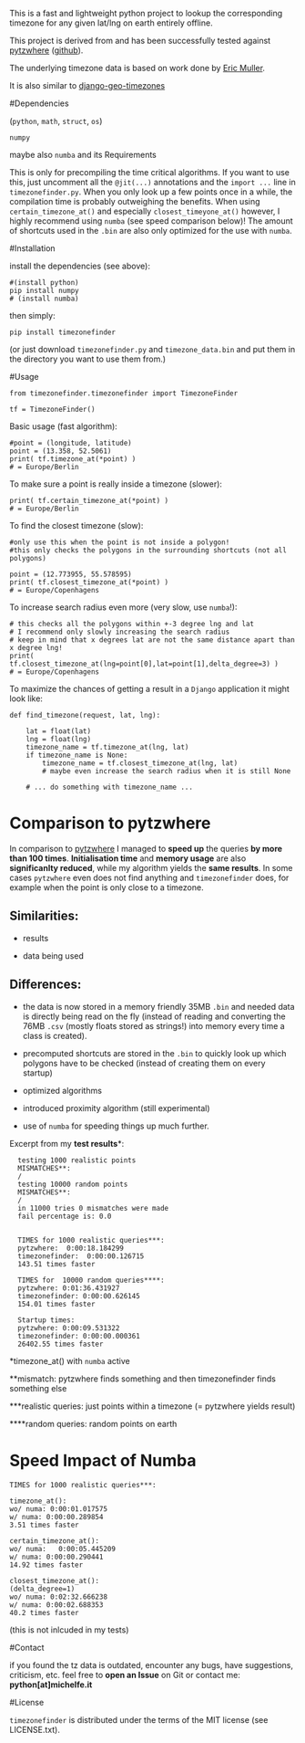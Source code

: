 This is a fast and lightweight python project to lookup the corresponding timezone for any given lat/lng on earth entirely offline.

This project is derived from and has been successfully tested against [pytzwhere](https://pypi.python.org/pypi/tzwhere/2.2) ([github](https://github.com/pegler/pytzwhere)).

The underlying timezone data is based on work done by [Eric Muller](http://efele.net/maps/tz/world/).

It is also similar to [django-geo-timezones](https://pypi.python.org/pypi/django-geo-timezones/0.1.2)

#Dependencies

(`python`, `math`, `struct`, `os`)

`numpy` 



maybe also `numba` and its Requirements 


This is only for precompiling the time critical algorithms.
If you want to use this, just uncomment all the `@jit(...)` annotations and the `import ...` line in `timezonefinder.py`.
When you only look up a few points once in a while, the compilation time is probably outweighing the benefits.
When using `certain_timezone_at()` and especially `closest_timeyone_at()` however, I highly recommend using `numba` (see speed comparison below)!
The amount of shortcuts used in the `.bin` are also only optimized for the use with `numba`.


#Installation

install the dependencies (see above):

    #(install python)
	pip install numpy
	# (install numba)

then simply:

	pip install timezonefinder

(or just download `timezonefinder.py` and `timezone_data.bin` and put them in the directory you want to use them from.)

#Usage


	from timezonefinder.timezonefinder import TimezoneFinder
	
	tf = TimezoneFinder()

Basic usage (fast algorithm):

	#point = (longitude, latitude)
	point = (13.358, 52.5061)
	print( tf.timezone_at(*point) )
	# = Europe/Berlin


To make sure a point is really inside a timezone (slower):

	print( tf.certain_timezone_at(*point) )
	# = Europe/Berlin

To find the closest timezone (slow):

	#only use this when the point is not inside a polygon!
	#this only checks the polygons in the surrounding shortcuts (not all polygons)
	
	point = (12.773955, 55.578595)
	print( tf.closest_timezone_at(*point) )
	# = Europe/Copenhagens

To increase search radius even more (very slow, use `numba`!):

	# this checks all the polygons within +-3 degree lng and lat 
	# I recommend only slowly increasing the search radius
	# keep in mind that x degrees lat are not the same distance apart than x degree lng!
	print( tf.closest_timezone_at(lng=point[0],lat=point[1],delta_degree=3) )
	# = Europe/Copenhagens


To maximize the chances of getting a result in a `Django` application it might look like:

	def find_timezone(request, lat, lng):
		
		lat = float(lat)
		lng = float(lng)
		timezone_name = tf.timezone_at(lng, lat)
		if timezone_name is None:
		    timezone_name = tf.closest_timezone_at(lng, lat)
		    # maybe even increase the search radius when it is still None
		
		# ... do something with timezone_name ...

# Comparison to pytzwhere

In comparison to [pytzwhere](https://pypi.python.org/pypi/tzwhere/2.2) I managed to **speed up** the queries **by more than 100 times**.
**Initialisation time** and **memory usage** are also **significanlty reduced**, while my algorithm yields the **same results**.
In some cases `pytzwhere` even does not find anything and `timezonefinder` does, for example when the point is only close to a timezone.


Similarities:
----

- results

- data being used 


Differences:
-----

- the data is now stored in a memory friendly 35MB `.bin` and needed data is directly being read on the fly (instead of reading and converting the 76MB `.csv` (mostly floats stored as strings!) into memory every time a class is created).
  
- precomputed shortcuts are stored in the `.bin` to quickly look up which polygons have to be checked (instead of creating them on every startup)
  
- optimized algorithms
  
- introduced proximity algorithm (still experimental)
  
- use of `numba` for speeding things up much further.

  
Excerpt from my **test results***:
  
	  testing 1000 realistic points
	  MISMATCHES**: 
	  /
	  testing 10000 random points
	  MISMATCHES**:
	  /
	  in 11000 tries 0 mismatches were made
	  fail percentage is: 0.0
	  
	  
	  TIMES for 1000 realistic queries***:
	  pytzwhere:  0:00:18.184299
	  timezonefinder:  0:00:00.126715
	  143.51 times faster
	  
	  TIMES for  10000 random queries****:
	  pytzwhere: 0:01:36.431927
	  timezonefinder: 0:00:00.626145
	  154.01 times faster
	  
	  Startup times:
	  pytzwhere: 0:00:09.531322
	  timezonefinder: 0:00:00.000361
	  26402.55 times faster

*timezone_at() with `numba` active

**mismatch: pytzwhere finds something and then timezonefinder finds something else

***realistic queries: just points within a timezone (= pytzwhere yields result)

****random queries: random points on earth


# Speed Impact of Numba

	TIMES for 1000 realistic queries***:
	
	timezone_at():
	wo/ numa: 0:00:01.017575
	w/ numa: 0:00:00.289854
	3.51 times faster
	
	certain_timezone_at():
	wo/ numa: 	0:00:05.445209
	w/ numa: 0:00:00.290441
	14.92 times faster
	
	closest_timezone_at():
	(delta_degree=1)
	wo/ numa: 0:02:32.666238
	w/ numa: 0:00:02.688353
	40.2 times faster

(this is not inlcuded in my tests)

#Contact

if you found the tz data is outdated, encounter any bugs, have suggestions, criticism,  etc. feel free to **open an Issue** on Git or contact me: **python[at]michelfe.it**


#License

`timezonefinder` is distributed under the terms of the MIT license (see LICENSE.txt).

